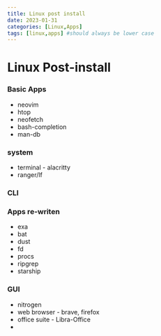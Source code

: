 ```yaml
---
title: Linux post install
date: 2023-01-31
categories: [Linux,Apps]
tags: [linux,apps] #should always be lower case
---
```


# Linux Post-install

### Basic Apps
- neovim
- htop
- neofetch
- bash-completion
- man-db

### system
- terminal - alacritty
- ranger/lf


### CLI


### Apps re-writen
- exa
- bat
- dust
- fd
- procs
- ripgrep
- starship

### GUI
- nitrogen
- web browser - brave, firefox
- office suite - Libra-Office
- 

